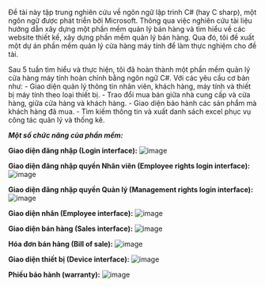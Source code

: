 Đề tài này tập trung nghiên cứu về ngôn ngữ lập trình C# (hay C sharp), một ngôn ngữ được phát triễn bởi Microsoft. Thông qua việc nghiên cứu tài liệu hướng dẫn xây dựng một phần mềm quản lý bán hàng và tìm hiểu về các website thiết kế, xây dựng phần mềm quản lý bán hàng. Qua đó, tôi đề xuất một dự án phần mềm quản lý cửa hàng máy tính để làm thực nghiệm cho đề tài.

Sau 5 tuần tìm hiểu và thực hiện, tôi đã hoàn thành một phần mềm quản lý cửa hàng máy tính hoàn chỉnh bằng ngôn ngữ C#. Với các yêu cầu cơ bản như:
	- Giao diện quản lý thông tin nhân viên, khách hàng, máy tính và thiết bị máy tính theo loại thiết bị.
	- Trao đổi mua bán giữa nhà cung cấp và cửa hàng, giữa cửa hàng và khách hàng.
	- Giao diện bảo hành các sản phẩm mà khách hàng đã mua.
	- Tìm kiếm thông tin và xuất danh sách excel phục vụ công tác quản lý và thống kê.
	
_**Một số chức năng của phần mềm:**_



**Giao diện đăng nhập (Login interface):**
![image](https://github.com/NgoTanLoi01/DoAnCoSoNganh_NgoTanLoi/assets/112923143/b61679ee-9ac4-47d6-a8bf-5aa468ad5758)

**Giao diện đăng nhập quyền Nhân viên (Employee rights login interface):**
![image](https://github.com/NgoTanLoi01/DoAnCoSoNganh_NgoTanLoi/assets/112923143/16381130-a83d-4875-bece-f309a87bf05b)

**Giao diện đăng nhập quyền Quản lý (Management rights login interface):**
![image](https://github.com/NgoTanLoi01/DoAnCoSoNganh_NgoTanLoi/assets/112923143/adcd0d6b-0619-4945-8041-7f7b12821380)

**Giao diện nhân (Employee interface):**
![image](https://github.com/NgoTanLoi01/DoAnCoSoNganh_NgoTanLoi/assets/112923143/0dec533a-59ed-419a-8b97-c0a6a597046f)

**Giao diện bán hàng (Sales interface):**
![image](https://github.com/NgoTanLoi01/DoAnCoSoNganh_NgoTanLoi/assets/112923143/da6d8deb-7de1-4156-984d-8b11f33a532f)

**Hóa đơn bán hàng (Bill of sale):**
![image](https://github.com/NgoTanLoi01/DoAnCoSoNganh_NgoTanLoi/assets/112923143/cdf73305-d93c-46cd-aaa3-358b51845f38)

**Giao diện thiết bị (Device interface):**
![image](https://github.com/NgoTanLoi01/DoAnCoSoNganh_NgoTanLoi/assets/112923143/7f3d5393-5f81-4b66-8222-2691f63a3b20)

**Phiếu bảo hành (warranty):**
![image](https://github.com/NgoTanLoi01/DoAnCoSoNganh_NgoTanLoi/assets/112923143/2a60c973-ad72-4f44-8495-0a7d87c88c1b)
